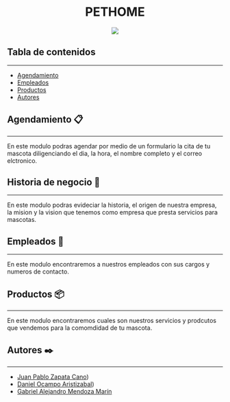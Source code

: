 <h1 align="center">PETHOME</h1>

<p align="center"><img src="https://github.com/petathome/mascotas/assets/132764180/c50fdbaa-76c0-4684-8e8c-6274683537c6"/></p>

## Tabla de contenidos
---

- [Agendamiento](#Agendamiento)
- [Empleados](#Empleados)
- [Productos](#Productos)
- [Autores](#Autores)

## Agendamiento 📋
---
En este modulo podras agendar por medio de un formulario la cita de tu mascota diligenciando el dia, la hora, el nombre completo y el correo elctronico.


## Historia de negocio 📖
---
En este modulo podras evideciar la historia, el origen de nuestra empresa, la mision y la vision que tenemos como empresa que presta servicios para mascotas.


## Empleados 📌
---
En este modulo encontraremos a nuestros empleados con sus cargos y numeros de contacto.

## Productos 📦

---
En este modulo encontraremos cuales son nuestros servicios y prodcutos que vendemos para la comomdidad de tu mascota.


## Autores ✒️
---
- [Juan Pablo Zapata Cano](https://github.com/zacno2711))
- [Daniel Ocampo Aristizabal](https://github.com/DanielOcampo2402))
- [Gabriel Alejandro Mendoza Marín](github.com/FrostxGG)
